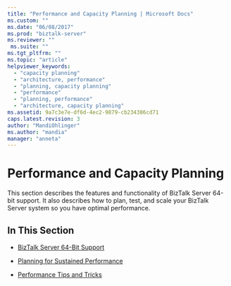 ```yaml
---
title: "Performance and Capacity Planning | Microsoft Docs"
ms.custom: ""
ms.date: "06/08/2017"
ms.prod: "biztalk-server"
ms.reviewer: ""
 ms.suite: ""
ms.tgt_pltfrm: ""
ms.topic: "article"
helpviewer_keywords: 
  - "capacity planning"
  - "architecture, performance"
  - "planning, capacity planning"
  - "performance"
  - "planning, performance"
  - "architecture, capacity planning"
ms.assetid: 9a7c3e7e-df6d-4ec2-9879-cb234386cd71
caps.latest.revision: 3
author: "MandiOhlinger"
ms.author: "mandia"
manager: "anneta"
---
```

# Performance and Capacity Planning
This section describes the features and functionality of BizTalk Server 64-bit support. It also describes how to plan, test, and scale your BizTalk Server system so you have optimal performance.  
  
## In This Section  
  
-   [BizTalk Server 64-Bit Support](../core/biztalk-server-64-bit-support2.md)  
  
-   [Planning for Sustained Performance](../core/planning-for-sustained-performance.md)  
  
-   [Performance Tips and Tricks](../core/performance-tips-and-tricks.md)